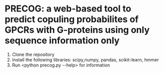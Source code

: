 # PRECOG: a web-based tool to predict copuling probabilites of GPCRs with G-proteins using only sequence information only
1. Clone the repository
2. Install the following libraries: scipy,numpy, pandas, scikit-learn, hmmer
3. Run <python precog.py --help> for information
